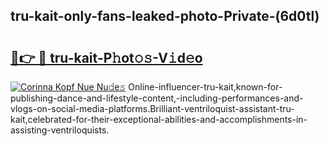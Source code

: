 ## tru-kait-only-fans​-leaked-photo​-Private-(6d0tl)


# <h2><a href="https://mediaupload.pro?title=tru-kait&ref=git">🔗👉 🔴 tru-kait-P𝚑ot𝚘𝚜-V𝚒d𝚎o</a></h2>

[![Corinna Kopf Nue Nu𝚍e𝚜](https://i.imgur.com/0qMVB7G.gif)](https://mediaupload.pro?title=tru-kait&ref=git)
Online-influencer-tru-kait,known-for-publishing-dance-and-lifestyle-content,-including-performances-and-vlogs-on-social-media-platforms.Brilliant-ventriloquist-assistant-tru-kait,celebrated-for-their-exceptional-abilities-and-accomplishments-in-assisting-ventriloquists.  